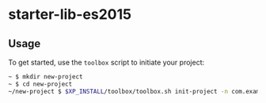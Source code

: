 # starter-lib-es2015

## Usage

To get started, use the `toolbox` script to initiate your project:

```bash
~ $ mkdir new-project
~ $ cd new-project
~/new-project $ $XP_INSTALL/toolbox/toolbox.sh init-project -n com.example.name -r https://github.com/ComLock/enonic-xp-starter-lib-es2015.git
```
